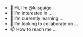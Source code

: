 - 👋 Hi, I’m @luisguigc
- 👀 I’m interested in ...
- 🌱 I’m currently learning ...
- 💞️ I’m looking to collaborate on ...
- 📫 How to reach me ...

<!---
luisguigc/luisguigc is a ✨ special ✨ repository because its `README.md` (this file) appears on your GitHub profile.
You can click the Preview link to take a look at your changes.
--->
